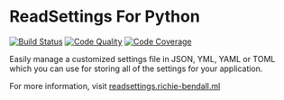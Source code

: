 # ReadSettings For Python

[![Build Status](https://img.shields.io/travis/com/readsettings/readsettings/master.svg?style=for-the-badge)](https://travis-ci.org/readsettings/readsettings)
[![Code Quality](https://www.codefactor.io/repository/github/readsettings/readsettings/badge?style=for-the-badge)](https://www.codefactor.io/repository/github/readsettings/readsettings)
[![Code Coverage](https://img.shields.io/codecov/c/gh/readsettings/readsettings/master.svg?style=for-the-badge)](https://codecov.io/gh/readsettings/readsettings/branch/master)

Easily manage a customized settings file in JSON, YML, YAML or TOML which you can use for storing all of the settings for your application.

For more information, visit [readsettings.richie-bendall.ml](https://readsettings.richie-bendall.ml/)
